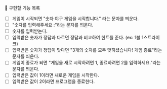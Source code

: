 🎯 구현할 기능 목록

- [ ] 게임이 시작되면 "숫자 야구 게임을 시작합니다." 라는 문자를 띄운다.
- [ ] "숫자를 입력해주세요 :"라는 문자를 띄운다.
- [ ] 숫자를 입력받는다.
- [ ] 입력받은 숫자가 정답과 다르면 정답과 비교하여 힌트를 준다. (ex: 1볼 1스트라이크)
- [ ] 입력받은 숫자가 정답이 맞다면 "3개의 숫자를 모두 맞히셨습니다! 게임 종료"라는 문자를 띄운다.
- [ ] 게임이 종료가 되면 "게임을 새로 시작하려면 1, 종료하려면 2를 입력하세요."라는 문자를 띄운다.
- [ ] 입력받은 값이 1이라면 새로운 게임을 시작한다.
- [ ] 입력받은 값이 2이라면 프로그램을 종료한다.
